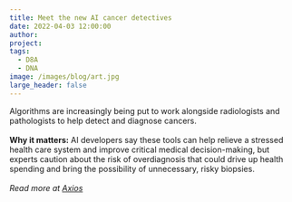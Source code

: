 ```yaml
---
title: Meet the new AI cancer detectives
date: 2022-04-03 12:00:00
author: 
project: 
tags:
  - D8A
  - DNA
image: /images/blog/art.jpg
large_header: false
---
```


<p>Algorithms are increasingly being put to work alongside radiologists and pathologists to help detect and diagnose cancers.<br><br><b>Why it matters:</b> AI developers say these tools can help relieve a stressed health care system and improve critical medical decision-making, but experts caution about the risk of overdiagnosis that could drive up health spending and bring the possibility of unnecessary, risky biopsies.<br><br><em>Read more at <a href="https://www.axios.com/artificial-intelligence-cancer-screening-155b578b-5f9e-437d-a09c-411a9b9d28a4.html?deepdive=1" target="_blank">Axios</a></em></p>